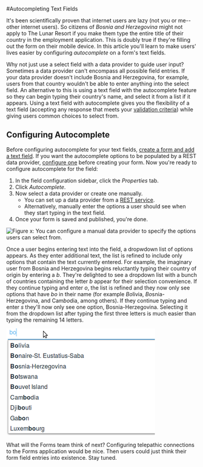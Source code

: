 #Autocompleting Text Fields

It's been scientifically proven that internet users are lazy (not you or
me--other internet users). So citizens of *Bosnia and Herzegovina* might not
apply to The Lunar Resort if you make them type the entire title of their
country in the employment application. This is doubly true if they're filling
out the form on their mobile device. In this article you'll learn to make users'
lives easier by configuring *autocomplete* on a form's text fields.

Why not just use a select field with a data provider to guide user input?
Sometimes a data provider can't encompass all possible field entries. If your
data provider doesn't include Bosnia and Herzegovina, for example, users from
that country wouldn't be able to enter anything into the select field. An
alternative to this is using a text field with the autocomplete feature so they
can begin typing their country's name, and select it from a list if it appears.
Using a text field with autocomplete gives you the flexibility of a text field
(accepting any response that meets your [validation
criteria](/discover/portal/-/knowledge_base/7-0/creating-advanced-forms#validating-text-fields))
while giving users common choices to select from.

## Configuring Autocomplete

Before configuring autocomplete for your text fields, [create a form and add a
text field](/discover/portal/-/knowledge_base/7-0/basic-forms). If you want the
autocomplete options to be populated by a REST data provider, [configure
one](/discover/portal/-/knowledge_base/7-0/creating-advanced-forms#populating-select-fields-with-rest-data-providers)
before creating your form. Now you're ready to configure autocomplete for the
field:

1. In the field configuration sidebar, click the *Properties* tab.
2. Click *Autocomplete*.
3. Now select a data provider or create one manually.
    -  You can set up a data provider from a [REST service](/discover/portal/-/knowledge_base/7-0/creating-advanced-forms#populating-select-fields-with-rest-data-providers).
    -  Alternatively, manually enter the options a user should see when they
        start typing in the text field.
4. Once your form is saved and published, you're done.

![Figure x: You can configure a manual data provider to specify the options
users can select from.](../../../images/forms-manual-data-provider.png)

Once a user begins entering text into the field, a dropwdown list of options
appears. As they enter additional text, the list is refined to include only
options that contain the text currently entered. For example, the imaginary user
from Bosnia and Herzegovina begins reluctantly typing their country of origin by
entering a *b*. They're delighted to see a dropdown list with a bunch of
countries containing the letter *b* appear for their selection convenience.  If
they continue typing and enter *o*, the list is refined and they now only see
options that have *bo* in their name (for example *Bo*livia,
*Bo*snia-Herzegovina, and Cam*bo*dia, among others). If they continue typing and
enter *s* they'll now only see one option, Bosnia-Herzegovina. Selecting it
from the dropdown list after typing the first three letters is much easier than
typing the remaining 14 letters.

![Figure x: When typing in a field with autocomplete, users are presented a list of selections form the configured data provider. The displayed results are filtered to include only selections containing the text entered by the user.](../../../images/forms-autocomplete-filtering.png)

What will the Forms team think of next? Configuring telepathic connections to
the Forms application would be nice. Then users could just think their form
field entries into existence. Stay tuned.

